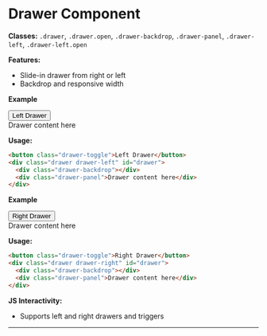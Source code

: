 # Drawer Component

**Classes:** `.drawer`, `.drawer.open`, `.drawer-backdrop`, `.drawer-panel`, `.drawer-left`, `.drawer-left.open`

**Features:**
- Slide-in drawer from right or left
- Backdrop and responsive width

**Example**

<div class="demo-container">
  <button class="btn btn-primary" data-drawer-open="left-drawer">Left Drawer</button>
  <div class="drawer drawer-left" id="left-drawer">
    <div class="drawer-backdrop"></div>
    <div class="drawer-panel">Drawer content here</div>
  </div>
</div>

**Usage:**
```html
<button class="drawer-toggle">Left Drawer</button>
<div class="drawer drawer-left" id="drawer">
  <div class="drawer-backdrop"></div>
  <div class="drawer-panel">Drawer content here</div>
</div>
```

**Example**

<div class="demo-container">
  <button class="btn btn-primary" data-drawer-open="right-drawer">Right Drawer</button>
  <div class="drawer drawer-right" id="right-drawer">
    <div class="drawer-backdrop"></div>
    <div class="drawer-panel">Drawer content here</div>
  </div>
</div>

**Usage:**
```html
<button class="drawer-toggle">Right Drawer</button>
<div class="drawer drawer-right" id="drawer">
  <div class="drawer-backdrop"></div>
  <div class="drawer-panel">Drawer content here</div>
</div>
```

**JS Interactivity:**
- Supports left and right drawers and triggers

---
